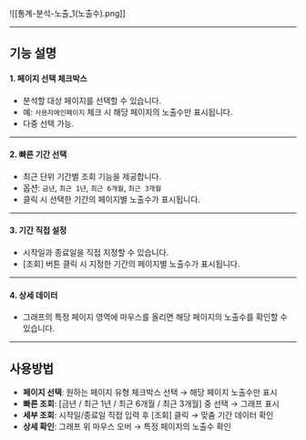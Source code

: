 
![[통계-분석-노출_1(노출수).png]]

***

## 기능 설명

#### 1. 페이지 선택 체크박스
- 분석할 대상 페이지를 선택할 수 있습니다.  
- 예: `사용자메인페이지` 체크 시 해당 페이지의 노출수만 표시됩니다.  
- 다중 선택 가능.  

***

#### 2. 빠른 기간 선택
- 최근 단위 기간별 조회 기능을 제공합니다.  
- 옵션: `금년`, `최근 1년`, `최근 6개월`, `최근 3개월`  
- 클릭 시 선택한 기간의 페이지별 노출수가 표시됩니다.  

***

#### 3. 기간 직접 설정
- 시작일과 종료일을 직접 지정할 수 있습니다.  
- [조회] 버튼 클릭 시 지정한 기간의 페이지별 노출수가 표시됩니다.  

***

#### 4. 상세 데이터
- 그래프의 특정 페이지 영역에 마우스를 올리면 해당 페이지의 노출수를 확인할 수 있습니다.  

***

## 사용방법

- **페이지 선택**: 원하는 페이지 유형 체크박스 선택 → 해당 페이지 노출수만 표시  
- **빠른 조회**: [금년 / 최근 1년 / 최근 6개월 / 최근 3개월] 중 선택 → 그래프 표시  
- **세부 조회**: 시작일/종료일 직접 입력 후 [조회] 클릭 → 맞춤 기간 데이터 확인  
- **상세 확인**: 그래프 위 마우스 오버 → 특정 페이지의 노출수 확인  
